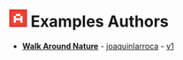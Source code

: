 # ![AUTHORSIcon](../main-src/authorsIcon.png) **Examples Authors**

- [**Walk Around Nature**](game.js) - [joaquinlarroca](https://github.com/joaquinlarroca) - [v1](../PE-v1/)
